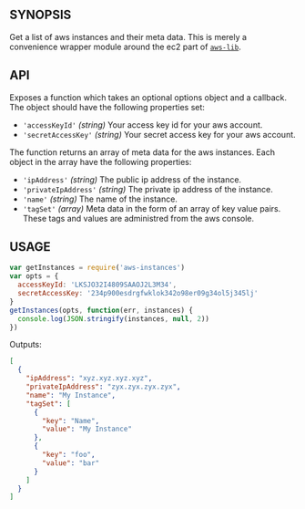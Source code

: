 ## SYNOPSIS
Get a list of aws instances and their meta data. This is merely a convenience wrapper module around the ec2 part of [`aws-lib`](https://github.com/livelycode/aws-lib).

## API
Exposes a function which takes an optional options object and a callback. The object should have the following properties set:

* `'accessKeyId'` *(string)* Your access key id for your aws account.
* `'secretAccessKey'` *(string)* Your secret access key for your aws account.

The function returns an array of meta data for the aws instances. Each object in the array have the following properties:

* `'ipAddress'` *(string)* The public ip address of the instance.
* `'privateIpAddress'` *(string)* The private ip address of the instance.
* `'name'` *(string)* The name of the instance.
* `'tagSet'` *(array)* Meta data in the form of an array of key value pairs. These tags and values are administred from the aws console.

## USAGE
```js
var getInstances = require('aws-instances')
var opts = {
  accessKeyId: 'LKSJO32I4809SAAOJ2L3M34',
  secretAccessKey: '234p900esdrgfwklok342o98er09g34ol5j345lj'
}
getInstances(opts, function(err, instances) {
  console.log(JSON.stringify(instances, null, 2))
})
```

Outputs:

```json
[
  {
    "ipAddress": "xyz.xyz.xyz.xyz",
    "privateIpAddress": "zyx.zyx.zyx.zyx",
    "name": "My Instance",
    "tagSet": [
      {
        "key": "Name",
        "value": "My Instance"
      },
      {
        "key": "foo",
        "value": "bar"
      }
    ]
  }
]
```

